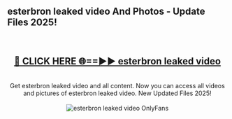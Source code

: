 <h2>esterbron leaked video And Photos - Update Files 2025!</h2>
<br>
<div align="center">
<h2><a href="https://linkcuts.com/hfmhzwbr" rel="nofollow">🔴 CLICK HERE 🌐==►► esterbron leaked video</a></h2>
<br>
Get esterbron leaked video and all content. Now you can access all videos and pictures of esterbron leaked video. New Updated Files 2025!
<br>
<br>
<a href="https://linkcuts.com/hfmhzwbr" rel="nofollow" data-target="animated-image.originalLink"><img src="https://i.ibb.co.com/WyWwxjT/player-gif2.gif" alt="esterbron leaked video OnlyFans" style="max-width: 100%; display: inline-block;" data-target="animated-image.originalImage"></a>
</div>
<br>